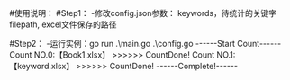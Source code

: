 #使用说明：
#Step1：
-修改config.json参数：
    keywords，待统计的关键字
    filepath, excel文件保存的路径

#Step2：
-运行实例：go run .\main.go .\config.go
------Start Count------
Count NO.0:【Book1.xlsx】 >>>>>> CountDone!
Count NO.1:【keyword.xlsx】 >>>>>> CountDone!
------Complete!------